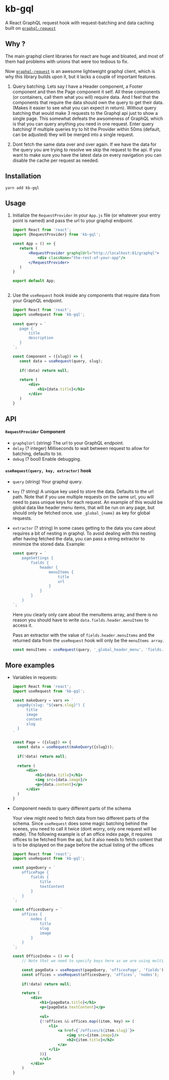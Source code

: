 # kb-gql
A React GraphQL request hook with request-batching and data caching built on [`graphql-request`](https://github.com/prisma-labs/graphql-request)

## Why ?
The main graphql client libraries for react are huge and bloated, and most of them had problems with unions that were too tedious to fix. 

Now [`graphql-request`](https://github.com/prisma-labs/graphql-request) is an awesome lightweight graphql client, which is why this library builds upon it, but it lacks a couple of important features. 

1. Query batching. Lets say I have a Header component, a Footer component and then the Page component it self. All these components (or containers, call them what you will) require data. And I feel that the components that require the data should own the query to get their data. (Makes it easier to see what you can expect in return). Without query batching that would make 3 requests to the Graphql api just to show a single page. This somewhat defeats the awsomeness of GraphQL which is that you can query anything you need in one request. Enter query batching! If multiple queries try to hit the Provider within 50ms (default, can be adjusted) they will be merged into a single request.

2. Dont fetch the same data over and over again. If we have the data for the query you are trying to resolve we skip the request to the api. If you want to make sure you have the latest data on every navigation you can disable the cache per request as needed.

## Installation

`yarn add kb-gql`

## Usage

1. Initialize the `RequestProvider` in your `App.js` file (or whatever your entry point is named) and pass the url to your graphql endpoint.

    ```jsx harmony
   import React from 'react';
   import {RequestProvider} from 'kb-gql';
   
   const App = () => {
       return (
           <RequestProvider graphqlUrl="http://localhost:81/graphql">
               <div className="the-rest-of-your-app"/>
           </RequestProvider>
       )
   }
   
   export default App;
       
    ```
   
2. Use the `useRequest` hook inside any components that require data from your GraphQL endpoint.

    ```jsx harmony
   import React from 'react';
   import useRequest from 'kb-gql';
       
   const query = `
       page {
           title
           description
       }
   `;
   
   const Component = ({slug}) => {
       const data = useRequest(query, slug);
       
       if(!data) return null;
       
       return (
           <div>
               <h1>{data.title}</h1>
           </div>
       )
   }
    ```

## API

#### `RequestProvider` Component
* `graphqlUrl` (string) The url to your GraphQL endpoint.
* `delay` (? integer) Milliseconds to wait between request to allow for batching, defaults to `50`.
* `debug` (? bool) Enable debugging.

#### `useRequest(query, key, extractor)` hook
* `query` (string) Your graphql query.
* `key` (? string) A unique key used to store the data. Defaults to the url path. Note that if you use multiple requests on the same url, you will need to pass unique keys for each request. An example of this would be global data like header menu items, that will be run on any page, but should only be fetched once. use `_global_{name}` as key for global requests. 
* `extractor` (? string) In some cases getting to the data you care about requires a bit of nesting in graphql. To avoid dealing with this nesting after having fetched the data, you can pass a string extractor to minimize the stored data. Example:
    ```jsx harmony
    const query = `
        pageSettings {
            fields {
                header {
                    menuItems {
                        title
                        url
                    }
                }
            }
        }
    `;
    ```
    
    Here you clearly only care about the menuItems array, and there is no reason you should have to write `data.fields.header.menuItems` to access it.
    
    Pass an extractor with the value of `fields.header.menuItems` and the returned data from the `useRequest` hook will only be the `menuItems array`.
    
    ```jsx harmony
    const menuItems = useRequest(query, '_global_header_menu', 'fields.header.menuItems');
    ```

## More examples

* Variables in requests:

    ```jsx harmony
  import React from 'react';
  import useRequest from 'kb-gql';
    
  const makeQuery = vars => `
      pageBy(slug: "${vars.slug}") {
          title
          image
          content
          slug
      }    
  `
  
  const Page = ({slug}) => {
      const data = useRequest(makeQuery({slug}));
      
      if(!data) return null;
      
      return (
          <div>
              <h1>{data.title}</h1>
              <img src={data.image}/>
              <p>{data.content}</p>
          </div>
      )  
  }
    ```
  
* Component needs to query different parts of the schema
    
   Your view might need to fetch data from two different parts of the schema. Since ``useRequest`` does some magic batching behind the scenes, you need to call it twice (dont worry, only one request will be made). The following example is of an office index page, it requires offices to be fetched from the api, but it also needs to fetch content that is to be displayed on the page before the actual listing of the offices
   
   ```jsx harmony
   import React from 'react';
   import useRequest from 'kb-gql';
   
   const pageQuery = `
       officePage {
           fields {
               title
               textContent
           }
       }
   `;
   
   const officesQuery = `
       offices {
           nodes {
               title
               slug
               image
           }
       }
   `;
   
   const OfficeIndex = () => {
       // Note that we need to specify keys here as we are using multiple queries for this page
   
       const pageData = useRequest(pageQuery, 'officesPage', 'fields');
       const offices = useRequest(officesQuery, 'offices', 'nodes');
       
       if(!data) return null;
   
       return (
           <div>
               <h1>{pageData.title}</h1>
               <p>{pageData.textContent}</p>
               
               <ul>
               {!!offices && offices.map((item, key) => (
                   <li>
                       <a href={`/offices/${item.slug}`}>
                           <img src={item.image}/>
                           <h2>{item.title}</h2>
                       </a>
                   </li>
               ))}
               </ul>
           </div>
       )
   }  
   
   ```
